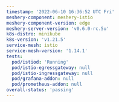 ```yaml
---
timestamp: '2022-06-10 16:36:52 UTC Fri'
meshery-component: meshery-istio
meshery-component-version: edge
meshery-server-version: 'v0.6.0-rc.5u'
k8s-distro: minikube
k8s-version: 'v1.21.5'
service-mesh: istio
service-mesh-version: '1.14.1'
tests:
  pod/istiod: 'Running'
  pod/istio-egressgateway: null
  pod/istio-ingressgateway: null
  pod/grafana-addon: null
  pod/prometheus-addon: null
overall-status: 'passing'
---
```

